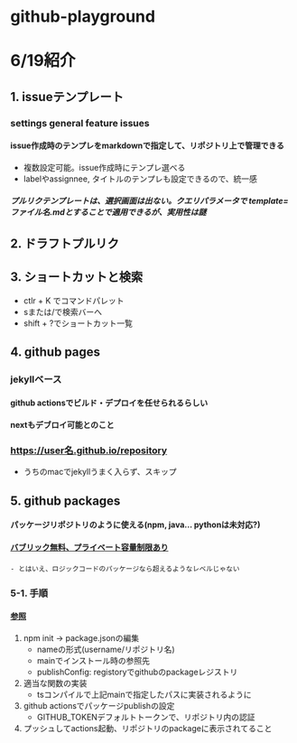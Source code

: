 # github-playground

# 6/19紹介
## 1. issueテンプレート
### settings general feature issues
#### issue作成時のテンプレをmarkdownで指定して、リポジトリ上で管理できる
- 複数設定可能。issue作成時にテンプレ選べる
- labelやassignnee, タイトルのテンプレも設定できるので、統一感

##### プルリクテンプレートは、選択画面は出ない。クエリパラメータで template=ファイル名.mdとすることで適用できるが、実用性は謎

## 2. ドラフトプルリク

## 3. ショートカットと検索
- ctlr + K でコマンドパレット
- sまたは/で検索バーへ
- shift + ?でショートカット一覧

## 4. github pages
### jekyllベース
#### github actionsでビルド・デプロイを任せられるらしい
#### nextもデブロイ可能とのこと
### https://user名.github.io/repository
- うちのmacでjekyllうまく入らず、スキップ

## 5. github packages
#### パッケージリポジトリのように使える(npm, java... pythonは未対応?)
#### [バブリック無料、プライベート容量制限あり](https://docs.github.com/ja/billing/managing-billing-for-github-packages/about-billing-for-github-packages)
    - とはいえ、ロジックコードのパッケージなら超えるようなレベルじゃない

### 5-1. 手順
#### [参照](https://engineer-first.net/create-github-packages)
1. npm init -> package.jsonの編集
    - nameの形式(username/リポジトリ名)
    - mainでインストール時の参照先
    - publishConfig: registoryでgithubのpackageレジストリ
2. 適当な関数の実装
    - tsコンパイルで上記mainで指定したパスに実装されるように
3. github actionsでパッケージpublishの設定
    - GITHUB_TOKENデフォルトトークンで、リポジトリ内の認証
4. プッシュしてactions起動、リポジトリのpackageに表示されてること
